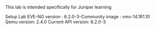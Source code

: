 This lab is intended specifically for Juniper learning

Setup Lab
EVE-NG version : 6.2.0-3-Community
image          : vmx-14.1R1.10
Qemu version: 2.4.0
Current API version: 6.2.0-3
